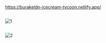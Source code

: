 https://burakeldn-icecream-tycoon.netlify.app/
##
![1](https://user-images.githubusercontent.com/96900698/224563271-b5724c2d-4932-4ff1-9339-e1567b764f81.png)

##
![2](https://user-images.githubusercontent.com/96900698/224563277-1e5cfe34-915f-469d-872e-2f4cadd5b5de.png)
